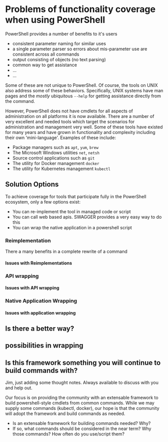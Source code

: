 # Problems of functionality coverage when using PowerShell

PowerShell provides a number of benefits to it's users

* consistent parameter naming for similar uses
* a single parameter parser so errors about mis-parameter use are consistent across all commands
* output consisting of objects (no text parsing)
* common way to get assistance
* ...
* ...

Some of these are not unique to PowerShell.
Of course, the tools on UNIX also address some of these behaviors.
Specifically, UNIX systems have man pages and the _mostly_ ubiquitous `--help` for getting assistance directly from the command.

However, PowerShell does not have cmdlets for all aspects of administration on all platforms it is now available.
There are a number of very excellent and needed tools which target the scenarios for administration and management very well.
Some of these tools have existed for many years and have grown in functionality and complexity including their own 'mini-language'.
Examples of these include:

* Package managers such as `apt`, `yum`, `brew`
* The Microsoft Windows utilities `net`, `netsh`
* Source control applications such as `git`
* The utility for Docker management `docker`
* The utility for Kubernetes management `kubectl`

## Solution Options

To achieve coverage for tools that participate fully in the PowerShell ecosystem, only a few options exist:

* You can re-implement the tool in managed code or script
* You can call web based apis. SWAGGER provides a very easy way to do this
* You can wrap the native application in a powershell script 

### Reimplementation

There a many benefits in a complete rewrite of a command

#### Issues with Reimplementations

### API wrapping

#### Issues with API wrapping

### Native Application Wrapping

#### Issues with application wrapping

## Is there a better way?

## possibilities in wrapping

## Is this framework something you will continue to build commands with?

Jim, just adding some thought notes.  Always available to discuss with you and help out.

Our focus is on providing the community with an extensable framework to build powershell-style cmdlets from common commands.  While we may supply some commands (kubectl, docker), our hope is that the community will adopt the framework and build commands as needed. 
  - Is an extensable framework for building commands needed? Why?
  - If so, what commands should be considered in the near term? Why those commands? How often do you use/script them?
